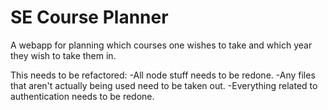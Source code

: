 SE Course Planner
=============

A webapp for planning which courses one wishes to take and which year they wish to take them in.

This needs to be refactored:
-All node stuff needs to be redone.
-Any files that aren't actually being used need to be taken out.
-Everything related to authentication needs to be redone.
